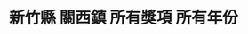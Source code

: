 ---
title: "新竹縣 關西鎮 所有獎項 所有年份"
keywords:
  - 美食競賽
  - 台灣美食
  - 美食精選
datePublished: "2025-06-30"
dateModified: "2025-07-01"
city: "新竹縣"
district: "關西鎮"
award: "所有獎項"
year: "所有年份"
page: 1
count: 1

restaurants:
  - name: "清香飲食店"
    address: "新竹縣關西鎮中豐路一段422號"
    phone: "035872887"
    geo: "24.791331233327252, 121.17808831922748"
    google_map: "https://maps.app.goo.gl/zeHsRpfwUyR6WpfY7"
    footinder: "https://footinder.com.tw/%e6%96%b0%e7%ab%b9%e7%b8%a3%e9%97%9c%e8%a5%bf%e9%8e%ae/89662/"
    official: "https://www.facebook.com/profile.php?id=100054642121568"
    award:
    - name: "500盤"
      year: "2024"
---